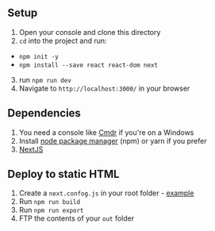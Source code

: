## Setup
1. Open your console and clone this directory
2. `cd` into the project and run:
 - `npm init -y`
 - `npm install --save react react-dom next`
3. run `npm run dev`
4. Navigate to `http://localhost:3000/` in your browser

## Dependencies
1. You need a console like [Cmdr](http://cmder.net/) if you're on a Windows
2. Install [node package manager](https://www.npmjs.com/get-npm) (npm) or yarn if you prefer
3. [NextJS](https://learnnextjs.com/)


## Deploy to static HTML
1. Create a `next.confog.js` in your root folder - [example](https://www.npmjs.com/package/next#static-html-export)
2. Run `npm run build`
3. Run `npm run export`
4. FTP the contents of your `out` folder
